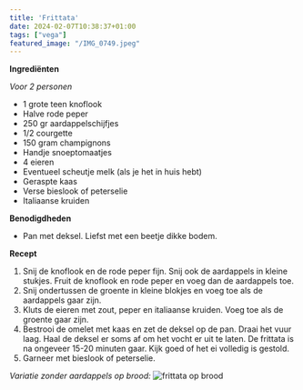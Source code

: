 ```yaml
---
title: 'Frittata'
date: 2024-02-07T10:38:37+01:00
tags: ["vega"]
featured_image: "/IMG_0749.jpeg"
---
```


**Ingrediënten**

*Voor 2 personen*
- 1 grote teen knoflook
- Halve rode peper
- 250 gr aardappelschijfjes
- 1/2 courgette
- 150 gram champignons
- Handje snoeptomaatjes
- 4 eieren
- Eventueel scheutje melk (als je het in huis hebt)
- Geraspte kaas
- Verse bieslook of peterselie
- Italiaanse kruiden

**Benodigdheden**
- Pan met deksel. Liefst met een beetje dikke bodem.

**Recept**
1. Snij de knoflook en de rode peper fijn. Snij ook de aardappels in kleine stukjes. Fruit de knoflook en rode peper en voeg dan de aardappels toe.
2. Snij ondertussen de groente in kleine blokjes en voeg toe als de aardappels gaar zijn.
3. Kluts de eieren met zout, peper en italiaanse kruiden. Voeg toe als de groente gaar zijn.
4. Bestrooi de omelet met kaas en zet de deksel op de pan. Draai het vuur laag. Haal de deksel er soms af om het vocht er uit te laten. De frittata is na ongeveer 15-20 minuten gaar. Kijk goed of het ei volledig is gestold.
5. Garneer met bieslook of peterselie.

*Variatie zonder aardappels op brood:*
![frittata op brood](/IMG_0758.jpeg)

